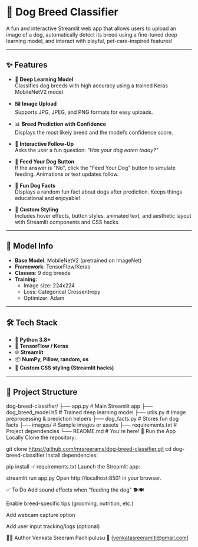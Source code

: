 # 🐶 Dog Breed Classifier

A fun and interactive Streamlit web app that allows users to upload an image of a dog, automatically detect its breed using a fine-tuned deep learning model, and interact with playful, pet-care-inspired features!

---

## ✨ Features

- 🧠 **Deep Learning Model**  
  Classifies dog breeds with high accuracy using a trained Keras MobileNetV2 model.

- 🖼 **Image Upload**  
  Supports JPG, JPEG, and PNG formats for easy uploads.

- 📊 **Breed Prediction with Confidence**  
  Displays the most likely breed and the model’s confidence score.

- 🐾 **Interactive Follow-Up**  
  Asks the user a fun question: _"Has your dog eaten today?"_

- 🍗 **Feed Your Dog Button**  
  If the answer is "No", click the "Feed Your Dog" button to simulate feeding. Animations or text updates follow.

- 🎉 **Fun Dog Facts**  
  Displays a random fun fact about dogs after prediction. Keeps things educational and enjoyable!

- 💅 **Custom Styling**  
  Includes hover effects, button styles, animated text, and aesthetic layout with Streamlit components and CSS hacks.

---

## 🧠 Model Info

- **Base Model**: MobileNetV2 (pretrained on ImageNet)
- **Framework**: TensorFlow/Keras
- **Classes**: 9 dog breeds
- **Training**:
  - Image size: 224x224
  - Loss: Categorical Crossentropy
  - Optimizer: Adam

---

## 🛠 Tech Stack

- 🐍 **Python 3.8+**
- 🧠 **TensorFlow / Keras**
- 🌐 **Streamlit**
- 📦 **NumPy, Pillow, random, os**
- 🎨 **Custom CSS styling (Streamlit hacks)**

---

## 📁 Project Structure

dog-breed-classifier/
├── app.py                  # Main Streamlit app
├── dog_breed_model.h5      # Trained deep learning model
├── utils.py                # Image preprocessing & prediction helpers
├── dog_facts.py            # Stores fun dog facts
├── images/                 # Sample images or assets
├── requirements.txt        # Project dependencies
└── README.md               # You're here!
🚀 Run the App Locally
Clone the repository:

git clone https://github.com/mrsreerams/dog-breed-classifier.git
cd dog-breed-classifier
Install dependencies:

pip install -r requirements.txt
Launch the Streamlit app:

streamlit run app.py
Open http://localhost:8501 in your browser.

✅ To Do
Add sound effects when "feeding the dog" 🐕🍽

Enable breed-specific tips (grooming, nutrition, etc.)

Add webcam capture option

Add user input tracking/logs (optional)

🧑‍💻 Author
Venkata Sreeram Pachipulusu
📧 [venkatasreeramlti@gmail.com]
